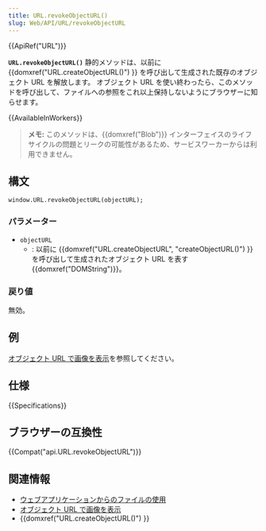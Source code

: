 ```yaml
---
title: URL.revokeObjectURL()
slug: Web/API/URL/revokeObjectURL
---
```


{{ApiRef("URL")}}

**`URL.revokeObjectURL()`** 静的メソッドは、以前に {{domxref("URL.createObjectURL()") }} を呼び出して生成された既存のオブジェクト URL を解放します。 オブジェクト URL を使い終わったら、このメソッドを呼び出して、ファイルへの参照をこれ以上保持しないようにブラウザーに知らせます。

{{AvailableInWorkers}}

> **メモ:** このメソッドは、{{domxref("Blob")}} インターフェイスのライフサイクルの問題とリークの可能性があるため、サービスワーカーからは利用できません。

## 構文

```
window.URL.revokeObjectURL(objectURL);
```

### パラメーター

- `objectURL`
  - : 以前に {{domxref("URL.createObjectURL", "createObjectURL()") }} を呼び出して生成されたオブジェクト URL を表す {{domxref("DOMString")}}。

### 戻り値

無効。

## 例

[オブジェクト URL で画像を表示](/ja/docs/Web/API/File_API/Using_files_from_web_applications#例_オブジェクト_url_で画像を表示)を参照してください。

## 仕様

{{Specifications}}

## ブラウザーの互換性

{{Compat("api.URL.revokeObjectURL")}}

## 関連情報

- [ウェブアプリケーションからのファイルの使用](/ja/docs/Web/API/File_API/Using_files_from_web_applications)
- [オブジェクト URL で画像を表示](/ja/docs/Web/API/File_API/Using_files_from_web_applications#例_オブジェクト_url_で画像を表示)
- {{domxref("URL.createObjectURL()") }}
